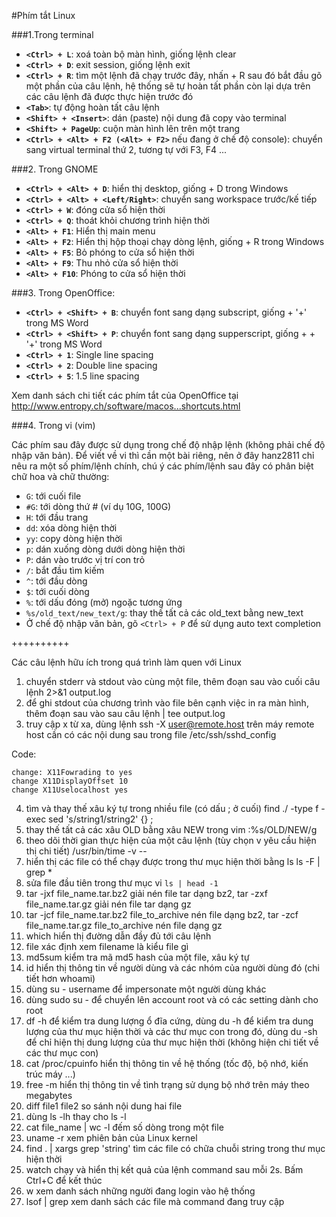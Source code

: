 #Phím tắt Linux

###1.Trong terminal
* **`<Ctrl> + L`**: xoá toàn bộ màn hình, giống lệnh clear
* **`<Ctrl> + D`**: exit session, giống lệnh exit
* **`<Ctrl> + R`**: tìm một lệnh đã chạy trước đây, nhấn <Ctrl> + R sau đó bắt đầu gõ một phần của câu lệnh, hệ thống sẽ tự hoàn tất phần còn lại dựa trên các câu lệnh đã được thực hiện trước đó
* **`<Tab>`**: tự động hoàn tất câu lệnh
* **`<Shift> + <Insert>`**: dán (paste) nội dung đã copy vào terminal
* **`<Shift> + PageUp`**: cuộn màn hình lên trên một trang
* **`<Ctrl> + <Alt> + F2 (<Alt> + F2>`** nếu đang ở chế độ console): chuyển sang virtual terminal thứ 2, tương tự với F3, F4 ...

###2. Trong GNOME

* **`<Ctrl> + <Alt> + D`**: hiển thị desktop, giống <Windows> + D trong Windows
* **`<Ctrl> + <Alt> + <Left/Right>`**: chuyển sang workspace trước/kế tiếp
* **`<Ctrl> + W`**: đóng cửa sổ hiện thời
* **`<Ctrl> + Q`**: thoát khỏi chương trình hiện thời
* **`<Alt> + F1`**: Hiển thị main menu
* **`<Alt> + F2`**: Hiển thị hộp thoại chạy dòng lệnh, giống <Windows> + R trong Windows
* **`<Alt> + F5`**: Bỏ phóng to cửa sổ hiện thời
* **`<Alt> + F9`**: Thu nhỏ <minimize> cửa sổ hiện thời
* **`<Alt> + F10`**: Phóng to <maximize> cửa sổ hiện thời

###3. Trong OpenOffice:

* **`<Ctrl> + <Shift> + B`**: chuyển font sang dạng subscript, giống <Ctrl> + '+' trong MS Word
* **`<Ctrl> + <Shift> + P`**: chuyển font sang dạng supperscript, giống <Ctrl> + <Shift> + '+' trong MS Word
* **`<Ctrl> + 1`**: Single line spacing
* **`<Ctrl> + 2`**: Double line spacing
* **`<Ctrl> + 5`**: 1.5 line spacing

Xem danh sách chi tiết các phím tắt của OpenOffice tại http://www.entropy.ch/software/macos...shortcuts.html

###4. Trong vi (vim)

Các phím sau đây được sử dụng trong chế độ nhập lệnh (không phải chế độ nhập văn bản). Để viết về vi thì cần một bài riêng, nên ở đây hanz2811 chỉ nêu ra một số phím/lệnh chính, chú ý các phím/lệnh sau đây có phân biệt chữ hoa và chữ thường:
* `G`: tới cuối file
* `#G`: tới dòng thứ # (ví dụ 10G, 100G)
* `H`: tới đầu trang
* `dd`: xóa dòng hiện thời
* `yy`: copy dòng hiện thời
* `p`: dán xuống dòng dưới dòng hiện thời
* `P`: dán vào trước vị trí con trỏ
* `/`: bắt đầu tìm kiếm
* `^`: tới đầu dòng
* `$`: tới cuối dòng
* `%`: tới dấu đóng (mở) ngoặc tương ứng
* `%s/old_text/new_text/g`: thay thế tất cả các old_text bằng new_text
* Ở chế độ nhập văn bản, gõ `<Ctrl> + P` để sử dụng auto text completion

++++++++++

Các câu lệnh hữu ích trong quá trình làm quen với Linux
1. chuyển stderr và stdout vào cùng một file, thêm đoạn sau vào cuối câu lệnh 2>&1 output.log
2. để ghi stdout của chương trình vào file bên cạnh việc in ra màn hình, thêm đoạn sau vào sau câu lệnh | tee output.log
3. truy cập x từ xa, dùng lệnh ssh -X user@remote.host
trên máy remote host cần có các nội dung sau trong file /etc/ssh/sshd_config


Code:

`change: X11Fowrading to yes`<br> 
`change X11DisplayOffset 10` <br>
 `change X11Uselocalhost yes`




4. tìm và thay thế xâu ký tự trong nhiều file (có dấu ; ở cuối) find ./ -type f -exec sed 's/string1/string2' {} \;
5. thay thế tất cả các xâu OLD bằng xâu NEW trong vim :%s/OLD/NEW/g
6. theo dõi thời gian thực hiện của một câu lệnh (tùy chọn v yêu cầu hiện thị chi tiết) /usr/bin/time -v -- <command to execute>
7. hiển thị các file có thể chạy được trong thư mục hiện thời bằng ls ls -F | grep \*
8. sửa file đầu tiên trong thư mục vi `ls | head -1`
9. tar -jxf file_name.tar.bz2 giải nén file tar dạng bz2, tar -zxf file_name.tar.gz giải nén file tar dạng gz
10. tar -jcf file_name.tar.bz2 file_to_archive nén file dạng bz2, tar -zcf file_name.tar.gz file_to_archive nén file dạng gz
11. which <command> hiển thị đường dẫn đầy đủ tới câu lệnh <command>
12. file <filename> xác định xem filename là kiểu file gì
13. md5sum kiểm tra mã md5 hash của một file, xâu ký tự
14. id hiển thị thông tin về người dùng và các nhóm của người dùng đó (chi tiết hơn whoami)
15. dùng su - username để impersonate một người dùng khác
16. dùng sudo su - để chuyển lên account root và có các setting dành cho root
17. df -h để kiểm tra dung lượng ổ đĩa cứng, dùng du -h để kiểm tra dung lượng của thư mục hiện thời và các thư mục con trong đó, dùng du -sh để chỉ hiện thị dung lượng của thư mục hiện thời (không hiện chi tiết về các thư mục con)
18. cat /proc/cpuinfo hiển thị thông tin về hệ thống (tốc độ, bộ nhớ, kiến trúc máy ...)
19. free -m hiển thị thông tin về tình trạng sử dụng bộ nhớ trên máy theo megabytes
20. diff file1 file2 so sánh nội dung hai file
21. dùng ls -lh thay cho ls -l 
22. cat file_name | wc -l đếm số dòng trong một file
23. uname -r xem phiên bản của Linux kernel
24. find . | xargs grep 'string' tìm các file có chữa chuỗi string trong thư mục hiện thời
25. watch <command> chạy và hiển thị kết quả của lệnh command sau mỗi 2s. Bấm Ctrl+C để kết thúc
26. w xem danh sách những người đang login vào hệ thống
27. lsof | grep <command> xem danh sách các file mà command đang truy cập
